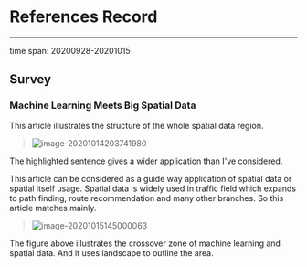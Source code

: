 # References Record

------------------

time span: 20200928-20201015

## Survey

### Machine Learning Meets Big Spatial Data

This article illustrates the structure of the whole spatial data region. 

> ![image-20201014203741980](F:\Learning\Github\Papers\piece\res\image-20201014203741980.png)

The highlighted sentence gives a wider application than I've considered. 

This article can be considered as a guide way application of spatial data or spatial itself usage. Spatial data is widely used in traffic field which expands to path finding, route recommendation and many other branches. So this article matches mainly.



> ![image-20201015145000063](F:\Learning\Github\Papers\piece\paper\res\image-20201015145000063.png)

The figure above illustrates the crossover zone of machine learning and spatial data. And it uses landscape to outline the area.  